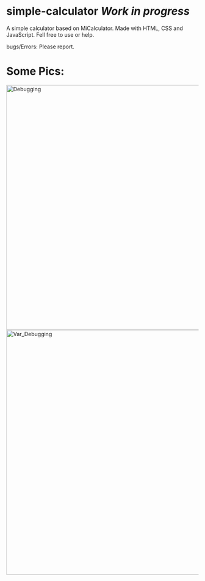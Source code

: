 # simple-calculator *Work in progress*

A simple calculator based on MiCalculator. Made with HTML, CSS and JavaScript.
Fell free to use or help.

bugs/Errors:
  Please report.  
  
# Some Pics:

<img style="width: 640px" src="https://uploaddeimagens.com.br/images/003/776/222/full/debugging.jpg?1647451052" alt="Debugging">
<img style="width: 640px" src="https://uploaddeimagens.com.br/images/003/776/233/full/var_debugging.jpg?1647451305" alt="Var_Debugging">
  
